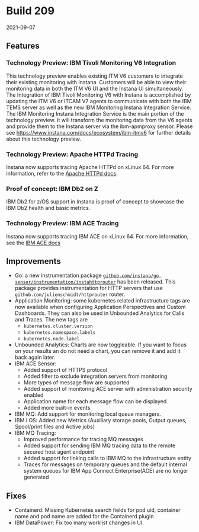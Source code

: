 # Build 209

2021-09-07

## Features

### Technology Preview: IBM Tivoli Monitoring V6 Integration

This technology preview enables existing ITM V6 customers to integrate their existing monitoring with Instana. Customers will be able to view their monitoring data in both the ITM V6 UI and the Instana UI simultaneously.
The Integration of IBM Tivoli Monitoring V6 with Instana is accomplished by updating the ITM V6 or ITCAM V7 agents to communicate with both the IBM TEMS server as well as the new IBM Monitoring Instana Integration Service. The IBM Monitoring Instana Integration Service is the main portion of the technology preview. It will transform the monitoring data from the V6 agents and provide them to the Instana server via the ibm-apmproxy sensor.
Please see https://www.instana.com/docs/ecosystem/ibm-itmv6 for further details about this technology preview.

### Technology Preview: Apache HTTPd Tracing

Instana now supports tracing Apache HTTPd on xLinux 64. For more information, refer to the [Apache HTTPd docs](https://www.instana.com/docs/ecosystem/apache-httpd#tracing).

### Proof of concept: IBM Db2 on Z

IBM Db2 for z/OS support in Instana is proof of concept to showcase the IBM Db2 health and basic metrics.

### Technology Preview: IBM ACE Tracing

Instana now supports tracing IBM ACE on xLinux 64. For more information, see the [IBM ACE docs](https://www.instana.com/docs/ecosystem/ace#tracing)

## Improvements

- Go: a new instrumentation package [`github.com/instana/go-sensor/instrumentation/instahttprouter`](https://pkg.go.dev/github.com/instana/go-sensor/instrumentation/instahttprouter) has been released. This package provides instrumentation for HTTP servers that use `github.com/julienschmidt/httprouter` router.
- Application Monitoring: some kubernetes related infrastructure tags are now available when configuring Application Perspectives and Custom Dashboards. They can also be used in Unbounded Analytics for Calls and Traces. The new tags are
  - `kubernetes.cluster.version`
  - `kubernetes.namespace.labels`
  - `kubernetes.node.label`
- Unbounded Analytics: Charts are now toggleable. If you want to focus on your results an do not need a chart, you can remove it and add it back again later.
- IBM ACE Sensor:
  - Added support of HTTPS protocol
  - Added filter to exclude integration servers from monitoring
  - More types of message flow are supported
  - Added support of monitoring ACE server with administration security enabled
  - Application name for each message flow can be displayed
  - Added more built-in events
- IBM MQ: Add support for monitoring local queue managers.
- IBM i OS: Added new Metrics (Auxiliary storage pools, Output queues, Spool/print files and Active jobs)
- IBM MQ Tracing:
  - Improved performance for tracing MQ messages
  - Added support for sending IBM MQ tracing data to the remote secured host agent endpoint
  - Added support for linking calls to IBM MQ to the infrastructure entity
  - Traces for messages on temporary queues and the default internal system queues for IBM App Connect Enterprise(ACE) are no longer generated

## Fixes

- Containerd: Missing Kubernetes search fields for pod uid, container name and pod name are added for the Containerd plugin
- IBM DataPower: Fix too many worklist changes in UI.
